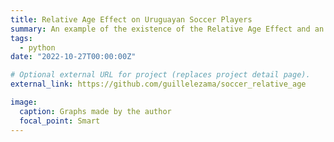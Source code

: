 ```yaml
---
title: Relative Age Effect on Uruguayan Soccer Players
summary: An example of the existence of the Relative Age Effect and an analysis of how this phenomenon is present (and evolves) through youth leagues.
tags:
  - python
date: "2022-10-27T00:00:00Z"

# Optional external URL for project (replaces project detail page).
external_link: https://github.com/guillelezama/soccer_relative_age

image: 
  caption: Graphs made by the author
  focal_point: Smart
---
```

